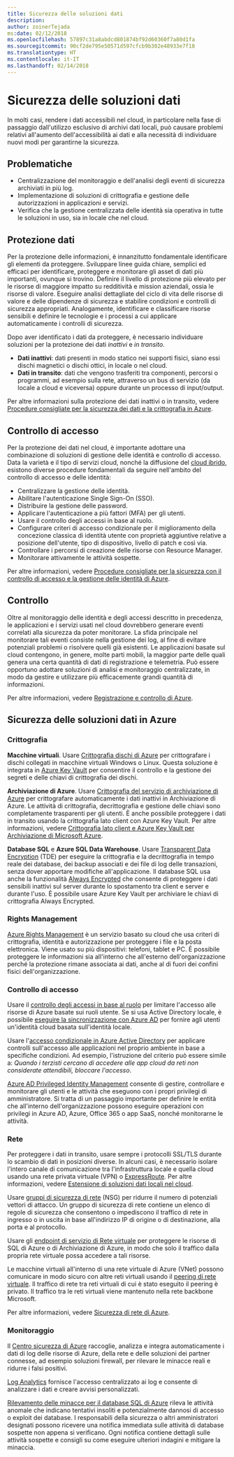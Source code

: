 ```yaml
---
title: Sicurezza delle soluzioni dati
description: 
author: zoinerTejada
ms:date: 02/12/2018
ms.openlocfilehash: 57897c31a8abdcd801874bf92d60360f7a80d1fa
ms.sourcegitcommit: 90cf2de795e50571d597cfcb9b302e48933e7f18
ms.translationtype: HT
ms.contentlocale: it-IT
ms.lasthandoff: 02/14/2018
---
```

# <a name="securing-data-solutions"></a>Sicurezza delle soluzioni dati

In molti casi, rendere i dati accessibili nel cloud, in particolare nella fase di passaggio dall'utilizzo esclusivo di archivi dati locali, può causare problemi relativi all'aumento dell'accessibilità ai dati e alla necessità di individuare nuovi modi per garantirne la sicurezza.

## <a name="challenges"></a>Problematiche

* Centralizzazione del monitoraggio e dell'analisi degli eventi di sicurezza archiviati in più log.
* Implementazione di soluzioni di crittografia e gestione delle autorizzazioni in applicazioni e servizi.
* Verifica che la gestione centralizzata delle identità sia operativa in tutte le soluzioni in uso, sia in locale che nel cloud.

## <a name="data-protection"></a>Protezione dati

Per la protezione delle informazioni, è innanzitutto fondamentale identificare gli elementi da proteggere. Sviluppare linee guida chiare, semplici ed efficaci per identificare, proteggere e monitorare gli asset di dati più importanti, ovunque si trovino. Definire il livello di protezione più elevato per le risorse di maggiore impatto su redditività e mission aziendali, ossia le risorse di valore. Eseguire analisi dettagliate del ciclo di vita delle risorse di valore e delle dipendenze di sicurezza e stabilire condizioni e controlli di sicurezza appropriati. Analogamente, identificare e classificare risorse sensibili e definire le tecnologie e i processi a cui applicare automaticamente i controlli di sicurezza.

Dopo aver identificato i dati da proteggere, è necessario individuare soluzioni per la protezione dei dati *inattivi* e *in transito*.

* **Dati inattivi**: dati presenti in modo statico nei supporti fisici, siano essi dischi magnetici o dischi ottici, in locale o nel cloud.
* **Dati in transito**: dati che vengono trasferiti tra componenti, percorsi o programmi, ad esempio sulla rete, attraverso un bus di servizio (da locale a cloud e viceversa) oppure durante un processo di input/output.

Per altre informazioni sulla protezione dei dati inattivi o in transito, vedere [Procedure consigliate per la sicurezza dei dati e la crittografia in Azure](/azure/security/azure-security-data-encryption-best-practices).

## <a name="access-control"></a>Controllo di accesso

Per la protezione dei dati nel cloud, è importante adottare una combinazione di soluzioni di gestione delle identità e controllo di accesso. Data la varietà e il tipo di servizi cloud, nonché la diffusione del [cloud ibrido](../scenarios/hybrid-on-premises-and-cloud.md), esistono diverse procedure fondamentali da seguire nell'ambito del controllo di accesso e delle identità:

* Centralizzare la gestione delle identità.
* Abilitare l'autenticazione Single Sign-On (SSO).
* Distribuire la gestione delle password.
* Applicare l'autenticazione a più fattori (MFA) per gli utenti.
* Usare il controllo degli accessi in base al ruolo.
* Configurare criteri di accesso condizionale per il miglioramento della concezione classica di identità utente con proprietà aggiuntive relative a posizione dell'utente, tipo di dispositivo, livello di patch e così via.
* Controllare i percorsi di creazione delle risorse con Resource Manager.
* Monitorare attivamente le attività sospette.

Per altre informazioni, vedere [Procedure consigliate per la sicurezza con il controllo di accesso e la gestione delle identità di Azure](/azure/security/azure-security-identity-management-best-practices).

## <a name="auditing"></a>Controllo

Oltre al monitoraggio delle identità e degli accessi descritto in precedenza, le applicazioni e i servizi usati nel cloud dovrebbero generare eventi correlati alla sicurezza da poter monitorare. La sfida principale nel monitorare tali eventi consiste nella gestione dei log, al fine di evitare potenziali problemi o risolvere quelli già esistenti. Le applicazioni basate sul cloud contengono, in genere, molte parti mobili, la maggior parte delle quali genera una certa quantità di dati di registrazione e telemetria. Può essere opportuno adottare soluzioni di analisi e monitoraggio centralizzate, in modo da gestire e utilizzare più efficacemente grandi quantità di informazioni.

Per altre informazioni, vedere [Registrazione e controllo di Azure](/azure/security/azure-log-audit).



## <a name="securing-data-solutions-in-azure"></a>Sicurezza delle soluzioni dati in Azure

### <a name="encryption"></a>Crittografia

**Macchine virtuali**. Usare [Crittografia dischi di Azure](/azure/security/azure-security-disk-encryption) per crittografare i dischi collegati in macchine virtuali Windows o Linux. Questa soluzione è integrata in [Azure Key Vault](/azure/key-vault/) per consentire il controllo e la gestione dei segreti e delle chiavi di crittografia dei dischi. 

**Archiviazione di Azure**. Usare [Crittografia del servizio di archiviazione di Azure](/azure/storage/common/storage-service-encryption) per crittografare automaticamente i dati inattivi in Archiviazione di Azure. Le attività di crittografia, decrittografia e gestione delle chiavi sono completamente trasparenti per gli utenti. È anche possibile proteggere i dati in transito usando la crittografia lato client con Azure Key Vault. Per altre informazioni, vedere [Crittografia lato client e Azure Key Vault per Archiviazione di Microsoft Azure](/azure/storage/common/storage-client-side-encryption).

**Database SQL** e **Azure SQL Data Warehouse**. Usare [Transparent Data Encryption](/sql/relational-databases/security/encryption/transparent-data-encryption-azure-sql) (TDE) per eseguire la crittografia e la decrittografia in tempo reale dei database, dei backup associati e dei file di log delle transazioni, senza dover apportare modifiche all'applicazione. Il database SQL usa anche la funzionalità [Always Encrypted](/azure/sql-database/sql-database-always-encrypted-azure-key-vault) che consente di proteggere i dati sensibili inattivi sul server durante lo spostamento tra client e server e durante l'uso. È possibile usare Azure Key Vault per archiviare le chiavi di crittografia Always Encrypted. 

### <a name="rights-management"></a>Rights Management

[Azure Rights Management](/information-protection/understand-explore/what-is-azure-rms) è un servizio basato su cloud che usa criteri di crittografia, identità e autorizzazione per proteggere i file e la posta elettronica. Viene usato su più dispositivi: telefoni, tablet e PC. È possibile proteggere le informazioni sia all'interno che all'esterno dell'organizzazione perché la protezione rimane associata ai dati, anche al di fuori dei confini fisici dell'organizzazione.

### <a name="access-control"></a>Controllo di accesso

Usare il [controllo degli accessi in base al ruolo](/azure/active-directory/role-based-access-control-what-is) per limitare l'accesso alle risorse di Azure basate sui ruoli utente. Se si usa Active Directory locale, è possibile [eseguire la sincronizzazione con Azure AD](/azure/active-directory/active-directory-hybrid-identity-design-considerations-directory-sync-requirements) per fornire agli utenti un'identità cloud basata sull'identità locale.

Usare l'[accesso condizionale in Azure Active Directory](/azure/active-directory/active-directory-conditional-access-azure-portal) per applicare controlli sull'accesso alle applicazioni nel proprio ambiente in base a specifiche condizioni. Ad esempio, l'istruzione del criterio può essere simile a: _Quando i terzisti cercano di accedere alle app cloud da reti non considerate attendibili, bloccare l'accesso_. 

[Azure AD Privileged Identity Management](/azure/active-directory/active-directory-privileged-identity-management-configure) consente di gestire, controllare e monitorare gli utenti e le attività che eseguono con i propri privilegi di amministratore. Si tratta di un passaggio importante per definire le entità che all'interno dell'organizzazione possono eseguire operazioni con privilegi in Azure AD, Azure, Office 365 o app SaaS, nonché monitorarne le attività.

### <a name="network"></a>Rete

Per proteggere i dati in transito, usare sempre i protocolli SSL/TLS durante lo scambio di dati in posizioni diverse. In alcuni casi, è necessario isolare l'intero canale di comunicazione tra l'infrastruttura locale e quella cloud usando una rete privata virtuale (VPN) o [ExpressRoute](/azure/expressroute/). Per altre informazioni, vedere [Estensione di soluzioni dati locali nel cloud](../scenarios/hybrid-on-premises-and-cloud.md).

Usare [gruppi di sicurezza di rete](/azure/virtual-network/virtual-networks-nsg) (NSG) per ridurre il numero di potenziali vettori di attacco. Un gruppo di sicurezza di rete contiene un elenco di regole di sicurezza che consentono o impediscono il traffico di rete in ingresso o in uscita in base all'indirizzo IP di origine o di destinazione, alla porta e al protocollo. 

Usare gli [endpoint di servizio di Rete virtuale](/azure/virtual-network/virtual-network-service-endpoints-overview) per proteggere le risorse di SQL di Azure o di Archiviazione di Azure, in modo che solo il traffico dalla propria rete virtuale possa accedere a tali risorse.

Le macchine virtuali all'interno di una rete virtuale di Azure (VNet) possono comunicare in modo sicuro con altre reti virtuali usando il [peering di rete virtuale](/azure/virtual-network/virtual-network-peering-overview). Il traffico di rete tra reti virtuali di cui è stato eseguito il peering è privato. Il traffico tra le reti virtuali viene mantenuto nella rete backbone Microsoft.

Per altre informazioni, vedere [Sicurezza di rete di Azure](/azure/security/azure-network-security).

### <a name="monitoring"></a>Monitoraggio

Il [Centro sicurezza di Azure](/azure/security-center/security-center-intro) raccoglie, analizza e integra automaticamente i dati di log delle risorse di Azure, della rete e delle soluzioni dei partner connesse, ad esempio soluzioni firewall, per rilevare le minacce reali e ridurre i falsi positivi. 

[Log Analytics](/azure/log-analytics/log-analytics-overview) fornisce l'accesso centralizzato ai log e consente di analizzare i dati e creare avvisi personalizzati.

[Rilevamento delle minacce per il database SQL di Azure](/azure/sql-database/sql-database-threat-detection) rileva le attività anomale che indicano tentativi insoliti e potenzialmente dannosi di accesso o exploit dei database. I responsabili della sicurezza o altri amministratori designati possono ricevere una notifica immediata sulle attività di database sospette non appena si verificano. Ogni notifica contiene dettagli sulle attività sospette e consigli su come eseguire ulteriori indagini e mitigare la minaccia.


